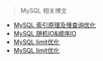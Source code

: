> MySQL 相关博文

- [MySQL 索引原理及慢查询优化](http://tech.meituan.com/mysql-index.html)
- [MySQL 随机IO&顺序IO](http://blog.csdn.net/dba_waterbin/article/details/8937441)
- [MySQL limit优化](https://stackoverflow.com/questions/4481388/why-does-mysql-higher-limit-offset-slow-the-query-down)
- [MySQL limit优化](https://explainextended.com/2009/10/23/mysql-order-by-limit-performance-late-row-lookups/)


